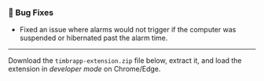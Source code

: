 ### 🐛 Bug Fixes
- Fixed an issue where alarms would not trigger if the computer was suspended or hibernated past the alarm time.

---

Download the `timbrapp-extension.zip` file below, extract it, and load the extension in *developer mode* on Chrome/Edge.

